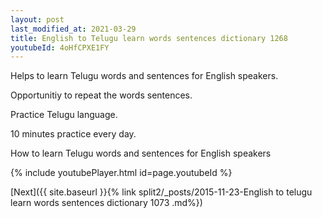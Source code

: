 ```yaml
---
layout: post
last_modified_at: 2021-03-29
title: English to Telugu learn words sentences dictionary 1268 
youtubeId: 4oHfCPXE1FY
---
```

 
 
Helps to learn Telugu words and sentences for English speakers.

Opportunitiy to repeat the words sentences. 

Practice Telugu language. 
 
10 minutes practice every day. 
 
How to learn Telugu words and sentences for English speakers 
 
{% include youtubePlayer.html id=page.youtubeId %}
 
 
[Next]({{ site.baseurl }}{% link  split2/_posts/2015-11-23-English to telugu learn words sentences dictionary 1073 .md%})
 
